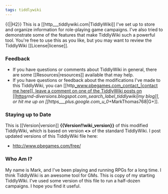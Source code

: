 ```yaml
---
tags: tiddlywiki
---
```

{{||H2}}
This is a [[http___tiddlywiki.com|TiddlyWiki]] I've set up to store and organize information for role-playing game campaigns. I've also tried to demonstrate some of the features that make TiddlyWiki such a powerful tool. You're free to use this as you like, but you may want to review the TiddlyWiki [[License|license]].

### Feedback

- If you have questions or comments about TiddlyWiki in general, there are some [[Resources|resources]] available that may help.
- If you have questions or feedback about the modifications I've made to this TiddlyWiki, you can [[http<u>_www.pbegames.com_contact_|contact me here]], leave a comment on one of the TiddlyWiki posts on [[https</u>_rnd-diversions.blogspot.com_search_label_tiddlywiki|my blog]], or hit me up on [[https___plus.google.com_u_0_+MarkThomas768|G+]].

### Staying up to Date
This is [[Version|version]] **{{Version!!wiki_version}}** of this modified TiddlyWiki, which is based on version **<<version>>** of the standard TiddlyWiki. I post updated versions of this TiddlyWiki file here:

- http://www.pbegames.com/free/

### Who Am I?
My name is Mark, and I've been playing and running RPGs for a long time. I think TiddlyWiki is an awesome tool for GMs. This is copy of my starting TiddlyWIki. I've used some version of this file to run a half-dozen campaigns. I hope you find it useful.
